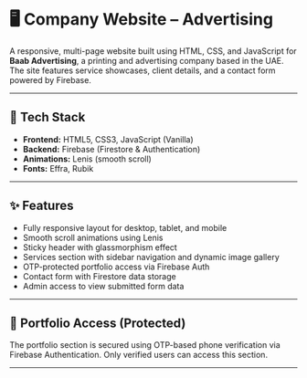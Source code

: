 # 🖥️ Company Website – Advertising

A responsive, multi-page website built using HTML, CSS, and JavaScript for **Baab Advertising**, a printing and advertising company based in the UAE. The site features service showcases, client details, and a contact form powered by Firebase.

---

## 🔧 Tech Stack

- **Frontend:** HTML5, CSS3, JavaScript (Vanilla)
- **Backend:** Firebase (Firestore & Authentication)
- **Animations:** Lenis (smooth scroll)
- **Fonts:** Effra, Rubik

---

## ✨ Features

- Fully responsive layout for desktop, tablet, and mobile
- Smooth scroll animations using Lenis
- Sticky header with glassmorphism effect
- Services section with sidebar navigation and dynamic image gallery
- OTP-protected portfolio access via Firebase Auth
- Contact form with Firestore data storage
- Admin access to view submitted form data

---

## 🔐 Portfolio Access (Protected)

The portfolio section is secured using OTP-based phone verification via Firebase Authentication. Only verified users can access this section.

---
